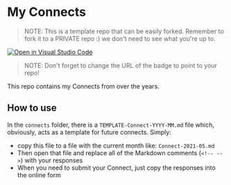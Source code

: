 # My Connects

> NOTE: This is a template repo that can be easily forked. Remember to fork it to a PRIVATE repo :) we don't need to see what you're up to.

[![Open in Visual Studio Code](https://open.vscode.dev/badges/open-in-vscode.svg)](https://vscode.dev/github/TylerLeonhardt/connects-template)
> NOTE: Don't forget to change the URL of the badge to point to your repo!

This repo contains my Connects from over the years.

## How to use

In the `connects` folder, there is a `TEMPLATE-Connect-YYYY-MM.md` file which, obviously, acts as a template for future connects. Simply:

* copy this file to a file with the current month like: `Connect-2021-05.md`
* Then open that file and replace all of the Markdown comments (`<!-- -->`) with your responses
* When you need to submit your Connect, just copy the responses into the online form
